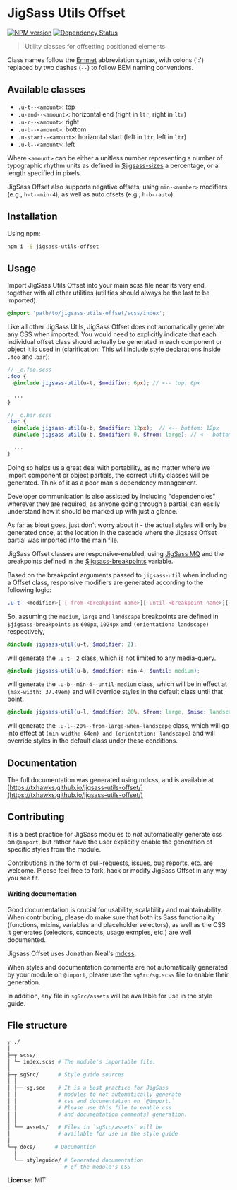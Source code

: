 # JigSass Utils Offset
[![NPM version][npm-image]][npm-url]  [![Dependency Status][daviddm-image]][daviddm-url]   

 > Utility classes for offsetting positioned elements

Class names follow the [Emmet](http://docs.emmet.io/cheat-sheet/) abbreviation
syntax, with colons (':') replaced by two dashes (`--`) to follow BEM naming
conventions.

## Available classes

  - `.u-t--<amount>`: top
  - `.u-end--<amount>`: horizontal end (right in `ltr`, right in `ltr`)
  - `.u-r--<amount>`: right
  - `.u-b--<amount>`: bottom
  - `.u-start--<amount>`: horizontal start (left in `ltr`, left in `ltr`)
  - `.u-l--<amount>`: left

Where `<amount>` can be either a unitless number representing a number of
typographic rhythm units as defined in
[$jigsass-sizes](https://txhawks.github.io/jigsass-tools-typography/#variable-jigsass-sizes)
a percentage, or a length specified in pixels.

JigSass Offset also supports negative offsets, using `min-<number>` modifiers
(e.g., `h-t--min-4`), as well as auto ofsets (e.g., `h-b--auto`).

## Installation

Using npm:

```sh
npm i -S jigsass-utils-offset
```

## Usage
Import JigSass Utils Offset into your main scss file near its very end, together with all
other utilities (utilities should always be the last to be imported).

```scss
@import 'path/to/jigsass-utils-offset/scss/index';
```

Like all other JigSass Utils, JigSass Offset does not automatically generate any CSS
when imported. You would need to explicitly indicate that each individual offset
class should actually be generated in each component or object it is used in
(clarification: This will include style declarations inside `.foo` and .`bar`):

```scss
// _c.foo.scss
.foo {
  @include jigsass-util(u-t, $modifier: 6px); // <-- top: 6px

  ...
}
```

```scss
// _c.bar.scss
.bar {
  @include jigsass-util(u-b, $modifier: 12px);  // <-- bottom: 12px
  @include jigsass-util(u-b, $modifier: 0, $from: large); // <-- bottom: 0 from large bp and on.

  ...
}
```

Doing so helps us a great deal with portability, as no matter where we import component or object
partials, the correct utility classes will be generated. Think of it as a poor man's dependency
management.

Developer communication is also assisted by including "dependencies" wherever they are required,
as anyone going through a partial, can easily understand how it should be marked up with just a
glance.

As far as bloat goes, just don't worry about it - the actual styles will only be generated once,
at the location in the cascade where the Jigsass Offset partial was imported into the main file.


JigSass Offset classes are responsive-enabled, using [JigSass MQ](https://txhawks.github.io/jigsass-tools-mq/)
and the breakpoints defined in the [$jigsass-breakpoints](https://txhawks.github.io/jigsass-tools-mq/#variable-jigsass-breakpoints) variable.

Based on the breakpoint arguments passed to `jigsass-util` when including a Offset class,
responsive modifiers are generated according to the following logic:

```scss
.u-t--<modifier>[-[-from-<breakpoint-name>][-until-<breakpoint-name>][-misc-<breakpoint-name>]]
```

So, assuming the `medium`, `large` and `landscape` breakpoints are defined in `$jigsass-breakpoints`
as `600px`, `1024px` and `(orientation: landscape)` respectively,

```scss
@include jigsass-util(u-t, $modifier: 2);
```
will generate the `.u-t--2` class, which is not limited to any media-query.

```scss
@include jigsass-util(u-b, $modifier: min-4, $until: medium);
```

will generate the `.u-b--min-4--until-medium` class, which will be in effect at
`(max-width: 37.49em)` and will override styles in the default class until that point.

```scss
@include jigsass-util(u-l, $modifier: 20%, $from: large, $misc: landscape);
```

will generate the `.u-l--20%--from-large-when-landscape` class, which will go into
effect at `(min-width: 64em) and (orientation: landscape)` and will override styles in the default
class under these  conditions.


## Documentation

The full documentation was generated using mdcss, and is available at 
[https://txhawks.github.io/jigsass-utils-offset/](https://txhawks.github.io/jigsass-utils-offset/)

## Contributing

It is a best practice for JigSass modules to *not* automatically generate css on `@import`, but 
rather have the user explicitly enable the generation of specific styles from the module.

Contributions in the form of pull-requests, issues, bug reports, etc. are welcome.
Please feel free to fork, hack or modify JigSass Offset in any way you see fit.

#### Writing documentation

Good documentation is crucial for usability, scalability and maintainability. When 
contributing, please do make sure that both its Sass functionality (functions, mixins, 
variables and placeholder selectors), as well as the CSS it generates (selectors, 
concepts, usage exmples, etc.) are well documented.

Jigsass Offset uses Jonathan Neal's [mdcss](//github.com/jonathantneal/mdcss).

When styles and documentation comments are not automatically generated by your module on `@import`,
please use the `sgSrc/sg.scss` file to enable their generation.

In addition, any file in `sgSrc/assets` will be available for use in the style guide.



## File structure
```bash
┬ ./
│
├─┬ scss/ 
│ └─ index.scss # The module's importable file.
│
├─┬ sgSrc/      # Style guide sources
│ │
│ ├── sg.scc    # It is a best practice for JigSass 
│ │             # modules to not automatically generate 
│ │             # css and documentation on `@import.` 
│ │             # Please use this file to enable css
│ │             # and documentation comments) generation.
│ │
│ └── assets/   # Files in `sgSrc/assets` will be 
│               # available for use in the style guide
│
└─┬ docs/      # Documention
  │
  └── styleguide/ # Generated documentation 
                  # of the module's CSS
```


**License:** MIT



[npm-image]: https://badge.fury.io/js/jigsass-utils-offset.svg
[npm-url]: https://npmjs.org/package/jigsass-utils-offset

[daviddm-image]: https://david-dm.org/TxHawks/jigsass-utils-offset.svg?theme=shields.io
[daviddm-url]: https://david-dm.org/TxHawks/jigsass-utils-offset

